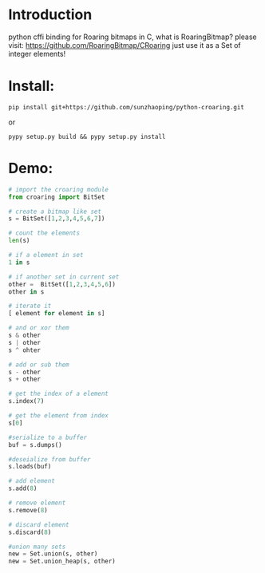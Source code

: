 # Introduction

python cffi binding for Roaring bitmaps in C, what is RoaringBitmap? 
please visit: https://github.com/RoaringBitmap/CRoaring
just use it as a Set of integer elements!

# Install:
```
pip install git+https://github.com/sunzhaoping/python-croaring.git
```
or
```
pypy setup.py build && pypy setup.py install
```

# Demo:
```python
# import the croaring module
from croaring import BitSet

# create a bitmap like set
s = BitSet([1,2,3,4,5,6,7])

# count the elements
len(s)

# if a element in set
1 in s

# if another set in current set
other =  BitSet([1,2,3,4,5,6])
other in s

# iterate it
[ element for element in s]

# and or xor them
s & other
s | other
s ^ ohter

# add or sub them
s - other
s + other

# get the index of a element
s.index(7)

# get the element from index
s[0]

#serialize to a buffer
buf = s.dumps()

#deseialize from buffer
s.loads(buf)

# add element
s.add(8)

# remove element
s.remove(8)

# discard element
s.discard(8)

#union many sets
new = Set.union(s, other)
new = Set.union_heap(s, other)
```

